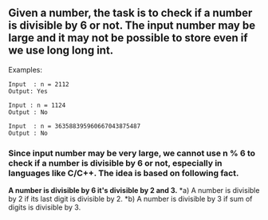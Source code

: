 ## Given a number, the task is to check if a number is divisible by 6 or not. The input number may be large and it may not be possible to store even if we use long long int.

Examples: 
```
Input  : n = 2112
Output: Yes

Input : n = 1124
Output : No

Input  : n = 363588395960667043875487
Output : No

```

### Since input number may be very large, we cannot use n % 6 to check if a number is divisible by 6 or not, especially in languages like C/C++. The idea is based on following fact. 

**A number is divisible by 6 it's divisible by 2 and 3.**
*a)  A number is divisible by 2 if its last digit is divisible by 2.
*b)  A number is divisible by 3 if sum of digits is divisible by 3.